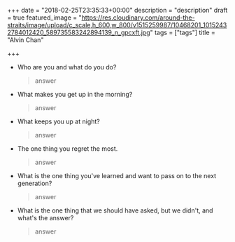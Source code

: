 +++
date = "2018-02-25T23:35:33+00:00"
description = "description"
draft = true
featured_image = "https://res.cloudinary.com/around-the-straits/image/upload/c_scale,h_600,w_800/v1515259987/10468201_10152432784012420_589735583242894139_n_gpcxft.jpg"
tags = ["tags"]
title = "Alvin Chan"

+++
* Who are you and what do you do?

    >  answer

<!--more-->

* What makes you get up in the morning?

    > answer

* What keeps you up at night?

    > answer

* The one thing you regret the most.

    > answer

* What is the one thing you've learned and want to pass on to the next generation?

    > answer

* What is the one thing that we should have asked, but we didn't, and what's the answer?

    > answer
